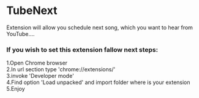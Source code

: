 # TubeNext


Extension will allow you schedule next song, which you want to hear from YouTube....


### If you wish to set this extension fallow next steps:

1.Open Chrome browser <br/>
2.In url section type 'chrome://extensions/' <br/>
3.invoke 'Developer mode' <br/>
4.Find option 'Load unpacked' and import folder where is your extension <br/>
5.Enjoy <br/>
